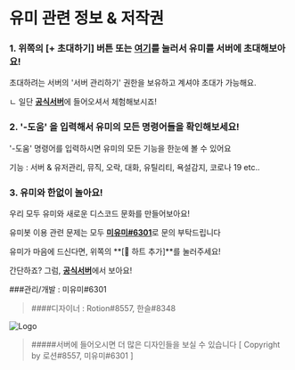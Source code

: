 # 유미 관련 정보 & 저작권

### 1. 위쪽의 **\[+ 초대하기]** 버튼 또는 [여기](https://discord.com/oauth2/authorize?client_id=813340050737725502&permissions=8&scope=bot)를 눌러서 유미를 서버에 초대해보아요!
초대하려는 서버의 '서버 관리하기' 권한을 보유하고 계셔야 초대가 가능해요.  

ㄴ 일단 [**공식서버**](https://discord.gg/zcVmKATmfu)에 들어오셔서 체험해보시죠!
### 2. '-도움' 을 입력해서 유미의 모든 명령어들을 확인해보세요!
'-도움' 명령어를 입력하시면 유미의 모든 기능을 한눈에 볼 수 있어요

기능 : 서버 & 유저관리, 뮤직, 오락, 대화, 유틸리티, 욕설감지, 코로나 19 etc..

### 3. 유미와 한없이 놀아요!
우리 모두 유미와 새로운 디스코드 문화를 만들어보아요!

유미봇 이용 관련 문제는 모두 [**미유미#6301**](https://discord.gg/zcVmKATmfu)로 문의 부탁드립니다

유미가 마음에 드신다면, 위쪽의 **\[:sparkling_heart: 하트 추가]**를 눌러주세요!

간단하죠? 그럼, [**공식서버**](https://discord.gg/zcVmKATmfu)에서 보아요!

###관리/개발 : 미유미#6301
>####디자이너 : Rotion#8557, 한슬#8348

![Logo](https://media.discordapp.net/attachments/831816015926001664/849154226080186388/ume2.png?width=692&height=328)
>#####서버에 들어오시면 더 많은 디자인들을 보실 수 있습니다 [ Copyright by 로션#8557, 미유미#6301 ]
